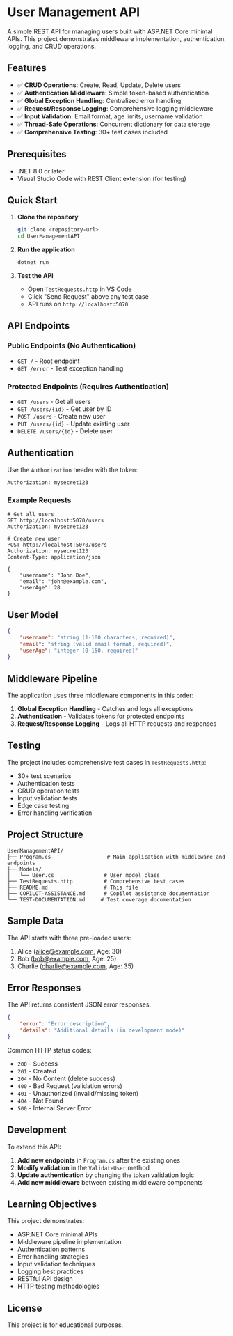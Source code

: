 # User Management API

A simple REST API for managing users built with ASP.NET Core minimal APIs. This project demonstrates middleware implementation, authentication, logging, and CRUD operations.

## Features

- ✅ **CRUD Operations**: Create, Read, Update, Delete users
- ✅ **Authentication Middleware**: Simple token-based authentication
- ✅ **Global Exception Handling**: Centralized error handling
- ✅ **Request/Response Logging**: Comprehensive logging middleware
- ✅ **Input Validation**: Email format, age limits, username validation
- ✅ **Thread-Safe Operations**: Concurrent dictionary for data storage
- ✅ **Comprehensive Testing**: 30+ test cases included

## Prerequisites

- .NET 8.0 or later
- Visual Studio Code with REST Client extension (for testing)

## Quick Start

1. **Clone the repository**
   ```bash
   git clone <repository-url>
   cd UserManagementAPI
   ```

2. **Run the application**
   ```bash
   dotnet run
   ```

3. **Test the API**
   - Open `TestRequests.http` in VS Code
   - Click "Send Request" above any test case
   - API runs on `http://localhost:5070`

## API Endpoints

### Public Endpoints (No Authentication)
- `GET /` - Root endpoint
- `GET /error` - Test exception handling

### Protected Endpoints (Requires Authentication)
- `GET /users` - Get all users
- `GET /users/{id}` - Get user by ID
- `POST /users` - Create new user
- `PUT /users/{id}` - Update existing user
- `DELETE /users/{id}` - Delete user

## Authentication

Use the `Authorization` header with the token:

```http
Authorization: mysecret123
```

### Example Requests

```http
# Get all users
GET http://localhost:5070/users
Authorization: mysecret123

# Create new user
POST http://localhost:5070/users
Authorization: mysecret123
Content-Type: application/json

{
    "username": "John Doe",
    "email": "john@example.com",
    "userAge": 28
}
```

## User Model

```json
{
    "username": "string (1-100 characters, required)",
    "email": "string (valid email format, required)",
    "userAge": "integer (0-150, required)"
}
```

## Middleware Pipeline

The application uses three middleware components in this order:

1. **Global Exception Handling** - Catches and logs all exceptions
2. **Authentication** - Validates tokens for protected endpoints
3. **Request/Response Logging** - Logs all HTTP requests and responses

## Testing

The project includes comprehensive test cases in `TestRequests.http`:

- 30+ test scenarios
- Authentication tests
- CRUD operation tests
- Input validation tests
- Edge case testing
- Error handling verification

## Project Structure

```
UserManagementAPI/
├── Program.cs                  # Main application with middleware and endpoints
├── Models/
│   └── User.cs                # User model class
├── TestRequests.http          # Comprehensive test cases
├── README.md                  # This file
├── COPILOT-ASSISTANCE.md      # Copilot assistance documentation
└── TEST-DOCUMENTATION.md     # Test coverage documentation
```

## Sample Data

The API starts with three pre-loaded users:

1. Alice (alice@example.com, Age: 30)
2. Bob (bob@example.com, Age: 25)
3. Charlie (charlie@example.com, Age: 35)

## Error Responses

The API returns consistent JSON error responses:

```json
{
    "error": "Error description",
    "details": "Additional details (in development mode)"
}
```

Common HTTP status codes:
- `200` - Success
- `201` - Created
- `204` - No Content (delete success)
- `400` - Bad Request (validation errors)
- `401` - Unauthorized (invalid/missing token)
- `404` - Not Found
- `500` - Internal Server Error

## Development

To extend this API:

1. **Add new endpoints** in `Program.cs` after the existing ones
2. **Modify validation** in the `ValidateUser` method
3. **Update authentication** by changing the token validation logic
4. **Add new middleware** between existing middleware components

## Learning Objectives

This project demonstrates:

- ASP.NET Core minimal APIs
- Middleware pipeline implementation
- Authentication patterns
- Error handling strategies
- Input validation techniques
- Logging best practices
- RESTful API design
- HTTP testing methodologies

## License

This project is for educational purposes.
